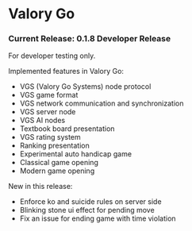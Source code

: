 # Valory Go

### Current Release: 0.1.8 Developer Release

For developer testing only.

Implemented features in Valory Go:

* VGS (Valory Go Systems) node protocol
* VGS game format
* VGS network communication and synchronization
* VGS server node
* VGS AI nodes
* Textbook board presentation
* VGS rating system
* Ranking presentation
* Experimental auto handicap game
* Classical game opening
* Modern game opening

New in this release:

* Enforce ko and suicide rules on server side
* Blinking stone ui effect for pending move
* Fix an issue for ending game with time violation
